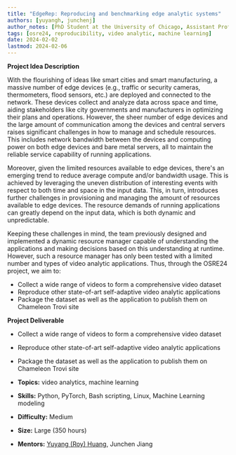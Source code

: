 ```yaml
---
title: "EdgeRep: Reproducing and benchmarking edge analytic systems" 
authors: [yuyangh, junchenj]
author_notes: [PhD Student at the University of Chicago, Assistant Professor at the University of Chicago]
tags: [osre24, reproducibility, video analytic, machine learning]
date: 2024-02-02
lastmod: 2024-02-06
---
```


**Project Idea Description**

With the flourishing of ideas like smart cities and smart manufacturing, a massive number of edge devices (e.g., traffic or security cameras, thermometers, flood sensors, etc.) are deployed and connected to the network. These devices collect and analyze data across space and time, aiding stakeholders like city governments and manufacturers in optimizing their plans and operations. However, the sheer number of edge devices and the large amount of communication among the devices and central servers raises significant challenges in how to manage and schedule resources. This includes network bandwidth between the devices and computing power on both edge devices and bare metal servers, all to maintain the reliable service capability of running applications.

Moreover, given the limited resources available to edge devices, there's an emerging trend to reduce average compute and/or bandwidth usage. This is achieved by leveraging the uneven distribution of interesting events with respect to both time and space in the input data. This, in turn, introduces further challenges in provisioning and managing the amount of resources available to edge devices. The resource demands of running applications can greatly depend on the input data, which is both dynamic and unpredictable.

Keeping these challenges in mind, the team previously designed and implemented a dynamic resource manager capable of understanding the applications and making decisions based on this understanding at runtime. However, such a resource manager has only been tested with a limited number and types of video analytic applications. Thus, through the OSRE24 project, we aim to:

- Collect a wide range of videos to form a comprehensive video dataset
- Reproduce other state-of-art self-adaptive video analytic applications
- Package the dataset as well as the application to publish them on Chameleon Trovi site

**Project Deliverable**
- Collect a wide range of videos to form a comprehensive video dataset
- Reproduce other state-of-art self-adaptive video analytic applications
- Package the dataset as well as the application to publish them on Chameleon Trovi site


- **Topics:** video analytics, machine learning
- **Skills:** Python, PyTorch, Bash scripting, Linux, Machine Learning modeling 
- **Difficulty:** Medium
- **Size:** Large (350 hours)
- **Mentors:** [Yuyang (Roy) Huang](https://people.cs.uchicago.edu/~daniar), Junchen Jiang


